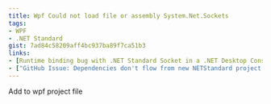 ```yaml
---
title: Wpf Could not load file or assembly System.Net.Sockets
tags: 
- WPF
- .NET Standard
gist: 7ad84c58209aff4bc937ba89f7ca51b3
links:
- [Runtime binding bug with .NET Standard Socket in a .NET Desktop Console App, https://forums.dotnetfoundation.org/t/runtime-binding-bug-with-net-standard-socket-in-a-net-desktop-console-app/2803]
- ["GitHub Issue: Dependencies don't flow from new NETStandard project to old Desktop projects through ProjectReferences #901", https://github.com/dotnet/sdk/issues/901]
---
```

Add to wpf project file
